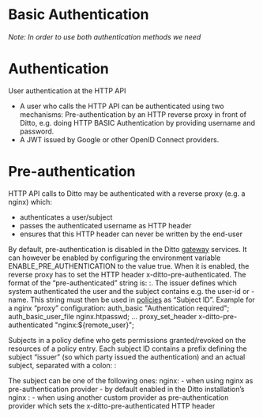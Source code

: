 # Basic Authentication

###### Note: In order to use both authentication methods we need 
# Authentication
User authentication at the HTTP API
- A user who calls the HTTP API can be authenticated using two mechanisms:
Pre-authentication by an HTTP reverse proxy in front of Ditto, e.g. doing HTTP BASIC Authentication by providing username and password.
- A JWT issued by Google or other OpenID Connect providers.
# Pre-authentication
HTTP API calls to Ditto may be authenticated with a reverse proxy (e.g. a nginx) which:
- authenticates a user/subject
- passes the authenticated username as HTTP header
- ensures that this HTTP header can never be written by the end-user

By default, pre-authentication is disabled in the Ditto [gateway](https://www.eclipse.org/ditto/architecture-services-gateway.html) services. It can however be enabled by configuring the environment variable  ENABLE_PRE_AUTHENTICATION  to the value true.
When it is enabled, the reverse proxy has to set the HTTP header x-ditto-pre-authenticated.
The format of the “pre-authenticated” string is: <issuer>:<subject>. The issuer defines which system authenticated the user and the subject contains e.g. the user-id or -name.
This string must then be used in [policies](https://www.eclipse.org/ditto/basic-policy.html#subjects) as “Subject ID”.
Example for a nginx “proxy” configuration:
auth_basic                    "Authentication required";
auth_basic_user_file          nginx.htpasswd;
...
proxy_set_header              x-ditto-pre-authenticated "nginx:${remote_user}";

  
Subjects in a policy define who gets permissions granted/revoked on the resources of a policy entry.
Each subject ID contains a prefix defining the subject “issuer” (so which party issued the authentication) and an actual subject, separated with a colon:
<subject-issuer>:<subject>

The subject can be one of the following ones:
nginx:<nginx-username> - when using nginx as pre-authentication provider - by default enabled in the Ditto installation’s nginx
<other-pre-auth-provider>:<username> - when using another custom provider as pre-authentication provider which sets the x-ditto-pre-authenticated HTTP header
